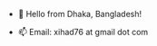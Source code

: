 - 👋 Hello from Dhaka, Bangladesh!

- 📫 Email: xihad76 at gmail dot com

<!---
xihad76/xihad76 is a ✨ special ✨ repository because its `README.md` (this file) appears on your GitHub profile.
You can click the Preview link to take a look at your changes.
--->
